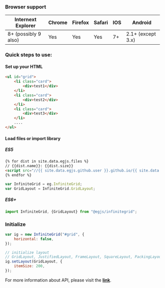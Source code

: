 ### Browser support

|Internext Explorer|Chrome|Firefox|Safari|IOS|Android|
|---|---|---|---|---|---|
|8+ (possibly 9 also)|Yes|Yes|Yes|7+|2.1+ (except 3.x)|

### Quick steps to use:


#### Set up your HTML

``` html
<ul id="grid">
    <li class="card">
        <div>test1</div>
    </li>
    <li class="card">
        <div>test2</div>
    </li>
    <li class="card">
        <div>test3</div>
    </li>
    ....
</ul>
```

#### Load files or import library


##### ES5

``` html 
{% for dist in site.data.egjs.files %}
// {{dist.name}}: {{dist.size}}
<script src="//{{ site.data.egjs.github.user }}.github.io/{{ site.data.egjs.github.repo }}/release/latest/dist/{{ dist.file }}"></script>
{% endfor %}
```


```js
var InfiniteGrid = eg.InfiniteGrid;
var GridLayout = InfiniteGrid.GridLayout;
```
##### ES6+
```js
import InfiniteGrid, {GridLayout} from "@egjs/infinitegrid";
```

### Initialize
```javascript
var ig = new InfiniteGrid("#grid", {
    horizontal: false,
});

// initialize layout
// GridLayout, JustifiedLayout, FrameLayout, SquareLayout, PackingLayout
ig.setLayout(GridLayout, {
    itemSize: 200,
});
```
For more information about API, please visit the **[link](//naver.github.io/egjs-infinitegrid/release/latest/doc/)**.
